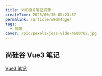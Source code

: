 ```yaml
---
title: VUE相关笔记资源
createTime: 2025/06/30 00:23:57
permalink: /article/w9dm4qge/
tags:
  - 前端
cover: /pic/pexels-jess-vide-4600762.jpg
---
```

## 尚硅谷 Vue3 笔记

[Vue3 笔记](https://gitee.com/marina-37/vue3_vite_ts)